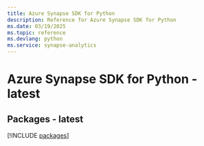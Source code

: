 ```yaml
---
title: Azure Synapse SDK for Python
description: Reference for Azure Synapse SDK for Python
ms.date: 03/19/2025
ms.topic: reference
ms.devlang: python
ms.service: synapse-analytics
---
```

# Azure Synapse SDK for Python - latest
## Packages - latest
[!INCLUDE [packages](synapse-index.md)]